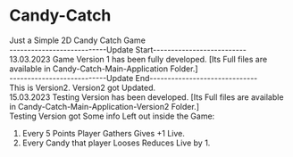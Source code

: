 # Candy-Catch
Just a Simple 2D Candy Catch Game  
---------------------------Update Start--------------------------  
13.03.2023 Game Version 1 has been fully developed. [Its Full files are available in Candy-Catch-Main-Application Folder.]  
---------------------------Update End------------------------------  
This is Version2.
Version2 got Updated.  
15.03.2023 Testing Version has been developed. [Its Full files are available in Candy-Catch-Main-Application-Version2 Folder.]  
Testing Version got Some info Left out inside the Game:  
1. Every 5 Points Player Gathers Gives +1 Live.  
2. Every Candy that player Looses Reduces Live by 1.  

